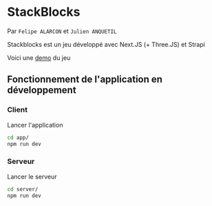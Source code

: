 # StackBlocks
Par `Felipe ALARCON` et `Julien ANQUETIL`

Stackblocks est un jeu développé avec Next.JS (+ Three.JS) et Strapi

Voici une [demo](https://stack-blocks.herokuapp.com/) du jeu

## Fonctionnement de l'application en développement

### Client

Lancer l'application
```bash
cd app/
npm run dev
```

### Serveur

Lancer le serveur
```bash
cd server/
npm run dev
```
